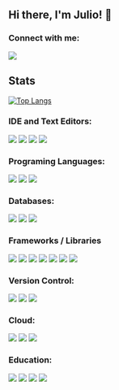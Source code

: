## Hi there, I'm Julio! 👋

### Connect with me:

[<img src="https://img.shields.io/badge/LinkedIn-0077B5?style=for-the-badge&logo=linkedin&logoColor=white" />](https://www.linkedin.com/in/juliocanizalez/)

## Stats

[![Top Langs](https://github-readme-stats.vercel.app/api/top-langs/?username=juliocanizalez&layout=donut)](https://github.com/juliocanizalez?tab=repositories)

### IDE and Text Editors:

[<img src="https://img.shields.io/badge/Visual%20Studio%20Code-0078d7.svg?style=for-the-badge&logo=visual-studio-code&logoColor=white" />](#)
[<img src="https://img.shields.io/badge/IntelliJIDEA-000000.svg?style=for-the-badge&logo=intellij-idea&logoColor=white" />](#)
[<img src="https://img.shields.io/badge/NeoVim-%2357A143.svg?&style=for-the-badge&logo=neovim&logoColor=white" />](#)
[<img src="https://img.shields.io/badge/Visual%20studio-68217a.svg?&style=for-the-badge&logo=visual-studio&logoColor=white" />](#)

### Programing Languages:

[<img src="https://img.shields.io/badge/javascript-%23323330.svg?style=for-the-badge&logo=javascript&logoColor=%23F7DF1E" />](#)
[<img src="https://img.shields.io/badge/java-%23ED8B00.svg?style=for-the-badge&logo=openjdk&logoColor=white" />](#)
[<img src="https://img.shields.io/badge/typescript-%23007ACC.svg?style=for-the-badge&logo=typescript&logoColor=white" />](#)

### Databases:

[<img src="https://img.shields.io/badge/MySQL-00000F?style=for-the-badge&logo=mysql&logoColor=white" />](#)
[<img src="https://img.shields.io/badge/PostgreSQL-316192?style=for-the-badge&logo=postgresql&logoColor=white">](#)
[<img src="https://img.shields.io/badge/Oracle-F80000?style=for-the-badge&logo=oracle&logoColor=white">](#)

### Frameworks / Libraries

[<img src="https://img.shields.io/badge/react-%2320232a.svg?style=for-the-badge&logo=react&logoColor=%2361DAFB" />](#)
[<img src="https://img.shields.io/badge/redux-%23593d88.svg?style=for-the-badge&logo=redux&logoColor=white" />](#)
[<img src="https://img.shields.io/badge/spring-%236DB33F.svg?style=for-the-badge&logo=spring&logoColor=white" />](#)
[<img src="https://img.shields.io/badge/SASS-hotpink.svg?style=for-the-badge&logo=SASS&logoColor=white" />](#)
[<img src="https://img.shields.io/badge/tailwindcss-%2338B2AC.svg?style=for-the-badge&logo=tailwind-css&logoColor=white" />](#)
[<img src="https://img.shields.io/badge/bootstrap-%23563D7C.svg?style=for-the-badge&logo=bootstrap&logoColor=white" />](#)
[<img src="https://img.shields.io/badge/MUI-%230081CB.svg?style=for-the-badge&logo=mui&logoColor=white" />](#)

### Version Control:

[<img src="https://img.shields.io/badge/git-%23F05033.svg?style=for-the-badge&logo=git&logoColor=white" />](#)
[<img src="https://img.shields.io/badge/github-%23121011.svg?style=for-the-badge&logo=github&logoColor=white" />](#)
[<img src="https://img.shields.io/badge/azure%20devops-0188d8.svg?style=for-the-badge&logo=azure-devops&logoColor=white" />](#)

### Cloud:

[<img src="https://img.shields.io/badge/AWS-%23FF9900.svg?style=for-the-badge&logo=amazon-aws&logoColor=white" />](#)
[<img src="https://img.shields.io/badge/vercel-%23000000.svg?style=for-the-badge&logo=vercel&logoColor=white" />](#)
[<img src="https://img.shields.io/badge/azure-0188d8.svg?style=for-the-badge&logo=microsoft-azure&logoColor=white" />](#)

### Education:

[<img src="https://img.shields.io/badge/MDN_Web_Docs-black?style=for-the-badge&logo=mdnwebdocs&logoColor=white" />](#)
[<img src="https://img.shields.io/badge/Udemy-A435F0?style=for-the-badge&logo=Udemy&logoColor=white" />](#)
[<img src="https://img.shields.io/badge/Freecodecamp-%23123.svg?&style=for-the-badge&logo=freecodecamp&logoColor=green" />](#)
[<img src="https://img.shields.io/badge/LeetCode-000000?style=for-the-badge&logo=LeetCode&logoColor=#d16c06" />](#)

<br />
<br />
